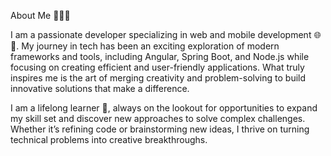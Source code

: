 About Me 👩‍💻✨

I am a passionate developer specializing in web and mobile development 🌐📱. My journey in tech has been an exciting exploration of modern frameworks and tools, including Angular, Spring Boot, and Node.js while focusing on creating efficient and user-friendly applications. What truly inspires me is the art of merging creativity and problem-solving to build innovative solutions that make a difference.

I am a lifelong learner 🚀, always on the lookout for opportunities to expand my skill set and discover new approaches to solve complex challenges. Whether it’s refining code or brainstorming new ideas, I thrive on turning technical problems into creative breakthroughs.
